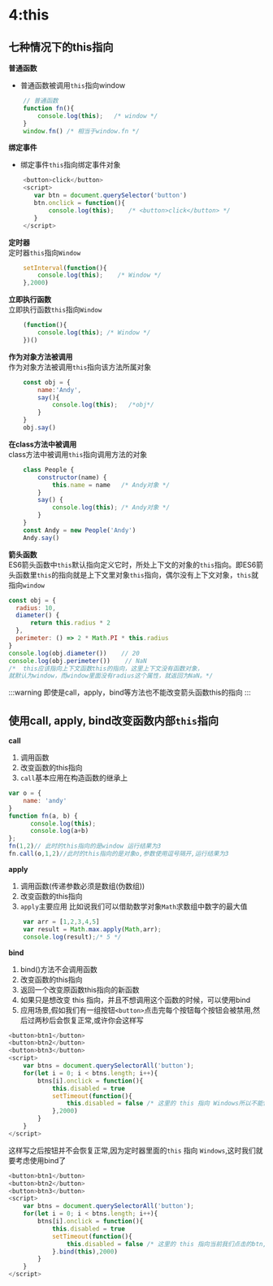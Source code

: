 # 4:this
## 七种情况下的this指向
**普通函数**<br>
- 普通函数被调用`this`指向window
``` javaScript
    // 普通函数
    function fn(){
        console.log(this);   /* window */         
    }
    window.fn() /* 相当于window.fn */
```
**绑定事件**<br>
- 绑定事件`this`指向绑定事件对象
``` javaScript
    <button>click</button>
    <script>
       var btn = document.querySelector('button')
       btn.onclick = function(){
           console.log(this);    /* <button>click</button> */       
       }
    </script>
```
**定时器**<br>
定时器`this`指向`Window`
``` javaScript
    setInterval(function(){
        console.log(this);    /* Window */      
    },2000)    
```
**立即执行函数**<br>
立即执行函数`this`指向`Window`
``` javaScript
    (function(){
        console.log(this); /* Window */            
    })()
```
**作为对象方法被调用**<br>
作为对象方法被调用`this`指向该方法所属对象
``` javaScript
    const obj = {
        name:'Andy',
        say(){
            console.log(this);   /*obj*/             
        }
    }
    obj.say()
```
**在class方法中被调用**<br>
class方法中被调用`this`指向调用方法的对象
``` javaScript
    class People {
        constructor(name) {
            this.name = name   /* Andy对象 */
        }
        say() {
            console.log(this); /* Andy对象 */
        }
    }
    const Andy = new People('Andy')
    Andy.say()
```
**箭头函数**<br>
ES6箭头函数中`this`默认指向定义它时，所处上下文的对象的`this`指向。即ES6箭头函数里`this`的指向就是上下文里对象`this`指向，偶尔没有上下文对象，`this`就指向`window`
``` javaScript
const obj = {
  radius: 10,  
  diameter() {    
      return this.radius * 2
  },  
  perimeter: () => 2 * Math.PI * this.radius
}
console.log(obj.diameter())    // 20
console.log(obj.perimeter())    // NaN
/*  this应该指向上下文函数this的指向，这里上下文没有函数对象，
就默认为window，而window里面没有radius这个属性，就返回为NaN。*/
```
:::warning
即使是call，apply，bind等方法也不能改变箭头函数this的指向
:::

## 使用call, apply, bind改变函数内部`this`指向
**call**<br>
1. 调用函数<br>
2. 改变函数的this指向<br>
3. `call`基本应用在构造函数的继承上<br>
```javaScript
var o = {
	name: 'andy'
}
function fn(a, b) {
      console.log(this);
      console.log(a+b)
};
fn(1,2)// 此时的this指向的是window 运行结果为3
fn.call(o,1,2)//此时的this指向的是对象o,参数使用逗号隔开,运行结果为3
```

**apply**<br>
1. 调用函数(传递参数必须是数组(伪数组))<br>
2. 改变函数的this指向<br>
3. `apply`主要应用 比如说我们可以借助数学对象`Math`求数组中数字的最大值<br>
``` javaScript
    var arr = [1,2,3,4,5]
    var result = Math.max.apply(Math,arr);
    console.log(result);/* 5 */
```

**bind**<br>
1. bind()方法不会调用函数
2. 改变函数的this指向
3. 返回一个改变原函数this指向的新函数
4. 如果只是想改变 this 指向，并且不想调用这个函数的时候，可以使用bind
5. 应用场景,假如我们有一组按钮`<button>`点击完每个按钮每个按钮会被禁用,然后过两秒后会恢复正常,或许你会这样写
``` JavaScript
<button>btn1</button>
<button>btn2</button>
<button>btn3</button>
<script>
    var btns = document.querySelectorAll('button');
    for(let i = 0; i < btns.length; i++){
        btns[i].onclick = function(){
            this.disabled = true
            setTimeout(function(){
                this.disabled = false /* 这里的 this 指向 Windows所以不能恢复正常 */
            },2000)
        }
    }
</script>    
```
这样写之后按钮并不会恢复正常,因为定时器里面的`this` 指向 `Windows`,这时我们就要考虑使用bind了  
``` JavaScript
<button>btn1</button>
<button>btn2</button>
<button>btn3</button>
<script>
    var btns = document.querySelectorAll('button');
    for(let i = 0; i < btns.length; i++){
        btns[i].onclick = function(){
            this.disabled = true
            setTimeout(function(){
                this.disabled = false /* 这里的 this 指向当前我们点击的btn,就能达到我们预期的结果了*/
            }.bind(this),2000)
        }
    }
</script>    
```
